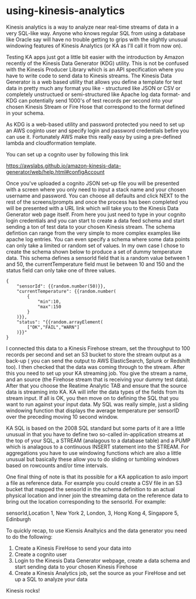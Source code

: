 # using-kinesis-analytics

Kinesis analytics is a way to analyze near real-time streams of data in a very SQL-like way.
Anyone who knows regular SQL from using a database like Oracle say will have no trouble getting to grips with the 
slightly unusual windowing features of Kinesis Analytics (or KA as I'll call it from now on). 

Testing KA apps just got a little bit easier with the introduction by Amazon recently of the Kinesis Data Generator (KDG)
utility. This is not be confused with the Kinesis Producer Library which is an API specification where you have to write code
to send data to Kinesis streams. The Kinesis Data Generator is a web based utility that allows you define a template for test data 
in pretty much any format you like - structured like JSON or CSV  or completely unstructued or semi-structured like 
Apache log data format- and KDG can potentially send 1000's of test records per second into your chosen Kinesis Stream or Fire Hose 
that correspond to the format defined in your schema. 

As KDG is a web-based utility and password protected you need to set up an AWS coginto user and specify login and password 
credentials befire you can use it. Fortunately AWS make this really easy by using a pre-defined lambda and cloudformation template. 

You can set up a cognito user by following this link 

<https://awslabs.github.io/amazon-kinesis-data-generator/web/help.html#configAccount>

Once you've uploaded a cognito JSON set-up file you will be presented with a screen where you only need to input a stack name and 
your chosen username and password. You can choose all defaults and click NEXT to the rest of the screens/prompts and once the 
process has been completed you will be presented with a URL link which will take you to the Kinesis Data Generator web page itself. 
From here you just need to type in your cognito login credentials and you can start to create a data feed schema and start 
sending a ton of test data to your chosen Kinesis stream. The schema defintion can range from the very simple to  more complex 
examples like apache log entries. You can even specify a schema where some data points can only take a limited or random set
of values. In my own case I chose to create the schema shown below to produce a set of dummy temperature data. This schema defines 
a sensorId field that is a random value between 1 and 50, the currentTemperature field must lie between 10 and 150 and the 
status field can only take one of three values.


```
{
    "sensorId": {{random.number(50)}},
    "currentTemperature": {{random.number(
        {
            "min":10,
            "max":150
        }
    )}},
    "status": "{{random.arrayElement(
        ["OK","FAIL","WARN"]
    )}}"
}
```

I connected this data to a Kinesis Firehose stream, set the throughput to 100 records per second and set an S3 bucket to store the 
stream  output as a back-up ( you can send the output to AWS ElasticSearch, Splunk or Redshift too). I then checked that the data 
was coming through to the stream. After this you need to set up your KA streaming job. You give the stream a name, and an source 
(the Firehose stream that is receiving your dummy test data). After that you choose the Reatime Analytic TAB and ensure that the 
source data is streaming into KA. KA will infer the data types of the fields from its stream input. If all is OK, you then move 
on to defining the SQL that you want to run against your input data. My SQL was really simple, just a sliding windowing function 
that displays the average temperature per sensorID over the preceding moving 10 second window. 

KA SQL is based on the 2008 SQL standard but some parts of it are a little unusual in that you have to define two 
so-called in-application streams at the top of your SQL, a STREAM (analagous to a database table) and a PUMP which is analagous 
to a continuous INSERT statement into the STREAM. For aggregations you have to use windowing functions which are also a little 
unusual but basically these allow you to do sliding or tumbling windows based on rowcounts and/or time intervals. 

One final thing of note is that its possible for a KA application to aslo import a file as reference data. For example 
you could create a CSV file in an S3 bucket that mapped the sensorId in the schema definition to an actual physical location and 
inner join the streamimg data on the reference data to bring out the location corresponding to the sensorId. For example:

sensorId,Location
1, New York
2, London,
3, Hong Kong
4, Singapore
5, Edinburgh

To quickly recap, to use Kiensis Analtyics and the data generator you need to do the following:

1) Create a Kinesis FireHose to send your data into 
2) Create a cognito user
3) Login to the Kinesis Data Generator webpage, create a data schema and start sending data to your chosen Kinesis Firehose
4) Create a Kinesis Analytics job, set the source as your FireHose and set up a SQL to analyze your data


Kinesis rocks!

